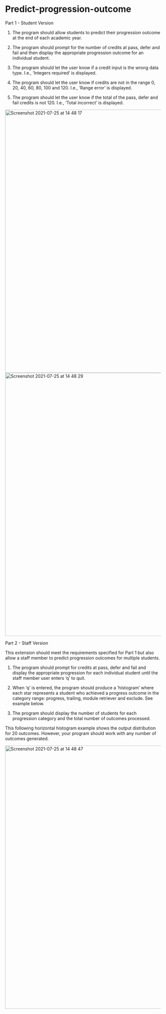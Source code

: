 # Predict-progression-outcome

Part 1 - Student Version
					
01. The program should allow students to predict their progression outcome at the end of each academic year.
 						
02. The program should prompt for the number of credits at pass, defer and fail and then display the appropriate progression outcome for an individual student.
 						
03. The program should let the user know if a credit input is the wrong data type. I.e., ‘Integers required’ is displayed.
 						
04. The program should let the user know if credits are not in the range 0, 20, 40, 60, 80, 100 and 120. I.e., ‘Range error’ is displayed.
 						
05. The program should let the user know if the total of the pass, defer and fail credits is not 120. I.e., ‘Total incorrect’ is displayed.

<img width="848" alt="Screenshot 2021-07-25 at 14 48 17" src="https://user-images.githubusercontent.com/57299708/127169500-8c795ad1-5fc5-4e45-a4d8-8085cf2f9a37.png">

<img width="848" alt="Screenshot 2021-07-25 at 14 48 29" src="https://user-images.githubusercontent.com/57299708/127169531-983628e8-fe4a-49c4-b619-d8c27690ccca.png">


Part 2 - Staff Version
					
This extension should meet the requirements specified for Part 1 but also allow a staff member to predict progression outcomes for multiple students.

01. The program should prompt for credits at pass, defer and fail and display the appropriate progression for each individual student until the staff member user enters ‘q’ to quit.
 						
02. When ‘q’ is entered, the program should produce a ‘histogram’ where each star represents a student who achieved a progress outcome in the category range: progress, trailing, module retriever and exclude. See example below.
 						
03. The program should display the number of students for each progression category and the total number of outcomes processed.
 													
This following horizontal histogram example shows the output distribution for 20 outcomes. However, your program should work with any number of outcomes generated. 

<img width="848" alt="Screenshot 2021-07-25 at 14 48 47" src="https://user-images.githubusercontent.com/57299708/127170542-576ac693-0f3d-4d93-9abb-130b2269997c.png">
